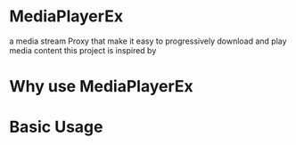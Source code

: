 MediaPlayerEx
================

a media stream Proxy that make it easy to  progressively download and play media content
this project is inspired by 

Why use MediaPlayerEx
========================


Basic Usage
===========


